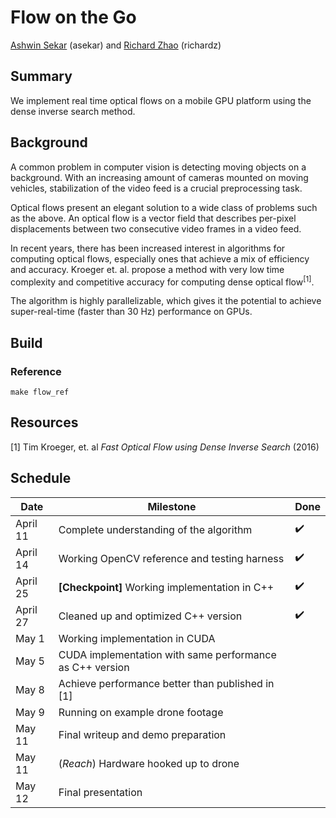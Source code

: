 # Flow on the Go

[Ashwin Sekar](mailto:asekar@andrew.cmu.edu) (asekar)
and [Richard Zhao](mailto:richardz@andrew.cmu.edu) (richardz)

## Summary

We implement real time optical flows on a mobile GPU platform using the dense inverse search method.

## Background

A common problem in computer vision is detecting moving objects on a background. With an increasing
amount of cameras mounted on moving vehicles, stabilization of the video feed is a crucial
preprocessing task.

Optical flows present an elegant solution to a wide class of problems such as the above. An optical
flow is a vector field that describes per-pixel displacements between two consecutive video frames
in a video feed.

In recent years, there has been increased interest in algorithms for computing optical flows,
especially ones that achieve a mix of efficiency and accuracy. Kroeger et. al. propose a method with
very low time complexity and competitive accuracy for computing dense optical flow<sup>[1]</sup>.

The algorithm is highly parallelizable, which gives it the potential to achieve super-real-time
(faster than 30 Hz) performance on GPUs.

## Build

### Reference

```shell
make flow_ref
```

## Resources

[1] Tim Kroeger, et. al *Fast Optical Flow using Dense Inverse Search* (2016)

## Schedule

| Date     | Milestone                                                     | Done |
| -------- | ------------------------------------------------------------- | ---- |
| April 11 | Complete understanding of the algorithm                       |  ✔️   |
| April 14 | Working OpenCV reference and testing harness                  |  ✔️   |
| April 25 | **[Checkpoint]** Working implementation in C++                |  ✔️   |
| April 27 | Cleaned up and optimized C++ version                          |  ✔️   |
| May 1    | Working implementation in CUDA                                |      |
| May 5    | CUDA implementation with same performance as C++ version      |      |
| May 8    | Achieve performance better than published in [1]              |      |
| May 9    | Running on example drone footage                              |      |
| May 11   | Final writeup and demo preparation                            |      |
| May 11   | (_Reach_) Hardware hooked up to drone                         |      |
| May 12   | Final presentation                                            |      |
